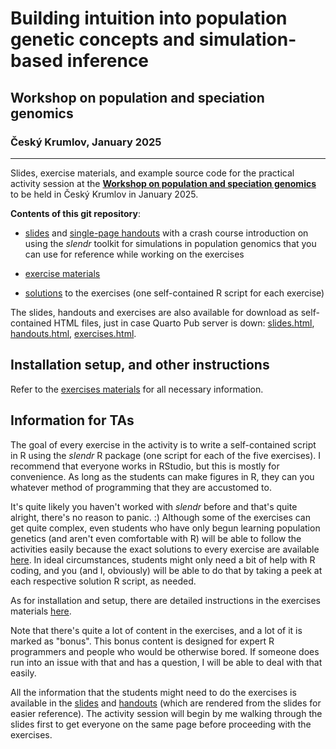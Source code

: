 # **Building intuition into population genetic concepts and simulation-based inference**

## Workshop on population and speciation genomics

### Český Krumlov, January 2025

------------------------------------------------------------------------

Slides, exercise materials, and example source code for the practical activity session at the [**Workshop on population and speciation genomics**](http://evomics.org/workshops/workshop-on-population-and-speciation-genomics/2025-workshop-on-population-and-speciation-genomics-cesky-krumlov/) to be held in Český Krumlov in January 2025.

**Contents of this git repository**:

-   [slides](https://bodkan.quarto.pub/cesky-krumlov-2025-slides/) and [single-page handouts](https://bodkan.quarto.pub/cesky-krumlov-2025-handouts/) with a crash course introduction on using the *slendr* toolkit for simulations in population genomics that you can use for reference while working on the exercises

-   [exercise materials](https://bodkan.quarto.pub/cesky-krumlov-2025-exercises/)

-   [solutions](https://github.com/bodkan/cesky-krumlov-2025/tree/main/solutions) to the exercises (one self-contained R script for each exercise)

The slides, handouts and exercises are also available for download as self-contained HTML files, just in case Quarto Pub server is down: [slides.html](slides.html), [handouts.html](handouts.html), [exercises.html](exercises.html).

## Installation setup, and other instructions

Refer to the [exercises materials](exercises.md) for all necessary information.

## Information for TAs

The goal of every exercise in the activity is to write a self-contained script in R using the *slendr* R package (one script for each of the five exercises). I recommend that everyone works in RStudio, but this is mostly for convenience. As long as the students can make figures in R, they can you whatever method of programming that they are accustomed to.

It's quite likely you haven't worked with *slendr* before and that's quite alright, there's no reason to panic. :) Although some of the exercises can get quite complex, even students who have only begun learning population genetics (and aren't even comfortable with R) will be able to follow the activities easily because the exact solutions to every exercise are available [here](https://github.com/bodkan/cesky-krumlov-2025/tree/main/solutions). In ideal circumstances, students might only need a bit of help with R coding, and you (and I, obviously) will be able to do that by taking a peek at each respective solution R script, as needed.

As for installation and setup, there are detailed instructions in the exercises materials [here](https://github.com/bodkan/cesky-krumlov-2025/blob/main/exercises.md).

Note that there's quite a lot of content in the exercises, and a lot of it is marked as "bonus". This bonus content is designed for expert R programmers and people who would be otherwise bored. If someone does run into an issue with that and has a question, I will be able to deal with that easily.

All the information that the students might need to do the exercises is available in the [slides](https://bodkan.quarto.pub/cesky-krumlov-2025/) and [handouts](https://bodkan.quarto.pub/cesky-krumlov-2025-onepage/) (which are rendered from the slides for easier reference). The activity session will begin by me walking through the slides first to get everyone on the same page before proceeding with the exercises.
